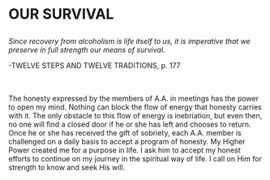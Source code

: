 # <p class='center'>OUR SURVIVAL</p>

<em>Since recovery from alcoholism is life itself to us, it is imperative that we preserve in full strength our means of survival.</em>
<br/>
<p class='right'>-TWELVE STEPS AND TWELVE TRADITIONS, p. 177</p>

<br><br>
The honesty expressed by the members of A.A. in meetings has the power to open my mind. Nothing can block the flow of energy that honesty carries with it. The only obstacle to this flow of energy is inebriation, but even then, no one will find a closed door if he or she has left and chooses to return. Once he or she has received the gift of sobriety, each A.A. member is challenged on a daily basis to accept a program of honesty. My Higher Power created me for a purpose in life. I ask him to accept my honest efforts to continue on my journey in the spiritual way of life. I call on Him for strength to know and seek His will.

